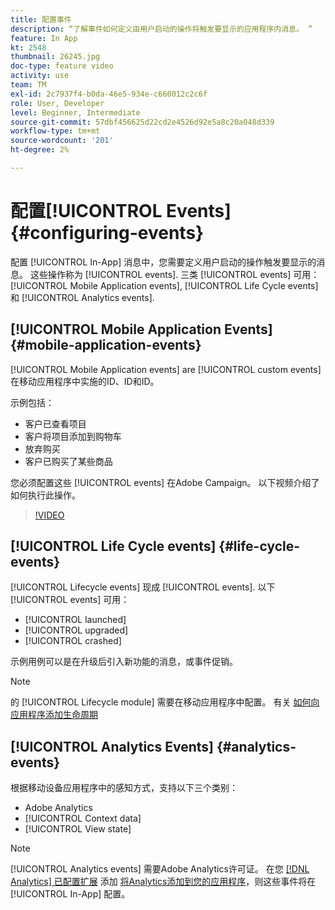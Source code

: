 ```yaml
---
title: 配置事件
description: “了解事件如何定义由用户启动的操作将触发要显示的应用程序内消息。 ”
feature: In App
kt: 2548
thumbnail: 26245.jpg
doc-type: feature video
activity: use
team: TM
exl-id: 2c7937f4-b0da-46e5-934e-c660012c2c6f
role: User, Developer
level: Beginner, Intermediate
source-git-commit: 57dbf456625d22cd2e4526d92e5a8c20a048d339
workflow-type: tm+mt
source-wordcount: '201'
ht-degree: 2%

---
```


# 配置[!UICONTROL Events] {#configuring-events}

配置 [!UICONTROL In-App] 消息中，您需要定义用户启动的操作触发要显示的消息。 这些操作称为 [!UICONTROL events]. 三类 [!UICONTROL events] 可用： [!UICONTROL Mobile Application events], [!UICONTROL Life Cycle events]和 [!UICONTROL Analytics events].

## [!UICONTROL Mobile Application Events] {#mobile-application-events}

[!UICONTROL Mobile Application events] are [!UICONTROL custom events] 在移动应用程序中实施的ID、ID和ID。

示例包括：

* 客户已查看项目
* 客户将项目添加到购物车
* 放弃购买
* 客户已购买了某些商品

您必须配置这些 [!UICONTROL events] 在Adobe Campaign。 以下视频介绍了如何执行此操作。

>[!VIDEO](https://video.tv.adobe.com/v/26245?quality=12)

## [!UICONTROL Life Cycle events] {#life-cycle-events}

[!UICONTROL Lifecycle events] 现成 [!UICONTROL events]. 以下 [!UICONTROL events] 可用：

* [!UICONTROL launched]
* [!UICONTROL upgraded]
* [!UICONTROL crashed]

示例用例可以是在升级后引入新功能的消息，或事件促销。

>[!NOTE]
>
>的 [!UICONTROL Lifecycle module] 需要在移动应用程序中配置。 有关 [如何向应用程序添加生命周期](https://aep-sdks.gitbook.io/docs/using-mobile-extensions/mobile-core/lifecycle)

## [!UICONTROL Analytics Events] {#analytics-events}

根据移动设备应用程序中的感知方式，支持以下三个类别：

* Adobe Analytics
* [!UICONTROL Context data]
* [!UICONTROL View state]

>[!NOTE]
>
>[!UICONTROL Analytics events] 需要Adobe Analytics许可证。 在您 [[!DNL Analytics] 已配置扩展](https://aep-sdks.gitbook.io/docs/using-mobile-extensions/adobe-analytics#configure-analytics-extension-in-launch) 添加 [将Analytics添加到您的应用程序](https://aep-sdks.gitbook.io/docs/using-mobile-extensions/adobe-analytics#add-analytics-to-your-app)，则这些事件将在 [!UICONTROL In-App] 配置。
